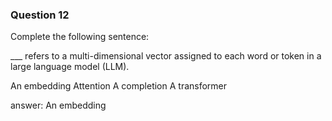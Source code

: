 ### Question 12

Complete the following sentence:

___ refers to a multi-dimensional vector assigned to each word or token in a large language model (LLM).

An embedding
Attention
A completion
A transformer

answer: An embedding

